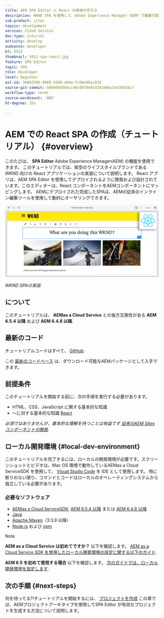 ```yaml
---
title: AEM SPA Editor と React の使用の手引き
description: WKND SPA を使用して、Adobe Experience Manager（AEM）で編集可能な最初の React 単一ページアプリケーション（SPA）を作成します。AEM の SPA Editor で React JS フレームワークを使用して SPA を作成する方法について学習します。このマルチパートチュートリアルでは、架空のライフスタイルブランドである WKND 向けの React アプリケーションの実装について説明します。このチュートリアルでは、SPA のエンドツーエンドの作成と AEM との統合について説明します。
sub-product: sites
topics: development
version: Cloud Service
doc-type: tutorial
activity: develop
audience: developer
kt: 5912
thumbnail: 5912-spa-react.jpg
feature: SPA Editor
topic: SPA
role: Developer
level: Beginner
exl-id: 38802296-8988-4300-a04a-fcbbe98ac810
source-git-commit: b069d958bbcc40c0079e87d342db6c5e53055bc7
workflow-type: tm+mt
source-wordcount: '465'
ht-degree: 35%

---
```


# AEM での React SPA の作成（チュートリアル） {#overview}

このたびは、 **SPA Editor** Adobe Experience Manager(AEM) の機能を使用できます。 このチュートリアルでは、架空のライフスタイルブランドである WKND 向けの React アプリケーションの実装について説明します。 React アプリは、AEM SPA Editor を使用してデプロイされるように開発および設計されています。このエディターは、React コンポーネントをAEMコンポーネントにマッピングします。 AEMにデプロイされた完成したSPAは、AEMの従来のインライン編集ツールを使用して動的にオーサリングできます。

![最終的なSPAの実装](assets/wknd-spa-implementation.png)

*WKND SPAの実装*

## について

このチュートリアルは、 **AEMas a Cloud Service** との後方互換性がある **AEM 6.5.4 以降** および **AEM 6.4.8 以降**.

## 最新のコード

チュートリアルコードはすべて、 [GitHub](https://github.com/adobe/aem-guides-wknd-spa).

この [最新のコードベース](https://github.com/adobe/aem-guides-wknd-spa/releases) は、ダウンロード可能なAEMパッケージとして入手できます。

## 前提条件

このチュートリアルを開始する前に、次の手順を実行する必要があります。

* HTML、CSS、JavaScript に関する基本的な知識
* ～に対する基本的な知識 [React](https://reactjs.org/tutorial/tutorial.html)

*必須ではありませんが、基本的な理解を持つことは有益です [従来のAEM Sitesコンポーネントの開発](https://experienceleague.adobe.com/docs/experience-manager-learn/getting-started-wknd-tutorial-develop/overview.html?lang=ja).*

## ローカル開発環境 {#local-dev-environment}

このチュートリアルを完了するには、ローカルの開発環境が必要です。スクリーンショットとビデオは、Mac OS 環境で動作しているAEMas a Cloud ServiceSDK を使用して、 [Visual Studio Code](https://code.visualstudio.com/) を IDE として使用します。 特に断りのない限り、コマンドとコードはローカルのオペレーティングシステムから独立している必要があります。

### 必要なソフトウェア

* [AEMas a Cloud ServiceSDK](https://experienceleague.adobe.com/docs/experience-manager-learn/cloud-service/local-development-environment-set-up/aem-runtime.html?lang=ja), [AEM 6.5.4 以降](https://experienceleague.adobe.com/docs/experience-manager-release-information/aem-release-updates/aem-releases-updates.html?lang=en#aem-65) または [AEM 6.4.8 以降](https://experienceleague.adobe.com/docs/experience-manager-release-information/aem-release-updates/aem-releases-updates.html?lang=en#aem-64)
* [Java](https://downloads.experiencecloud.adobe.com/content/software-distribution/en/general.html)
* [Apache Maven](https://maven.apache.org/)（3.3.9 以降）
* [Node.js](https://nodejs.org/ja/) および [npm](https://www.npmjs.com/)

>[!NOTE]
>
> **AEM as a Cloud Service は初めてですか？** 以下を確認します。 [AEM as a Cloud Service SDK を使用したローカル開発環境の設定に関する以下のガイド](https://experienceleague.adobe.com/docs/experience-manager-learn/cloud-service/local-development-environment-set-up/overview.html?lang=ja).
>
> **AEM 6.5 を初めて使用する場合** 以下を確認します。 [次のガイドでは、ローカル開発環境を設定します](https://experienceleague.adobe.com/docs/experience-manager-learn/foundation/development/set-up-a-local-aem-development-environment.html?lang=ja).

## 次の手順 {#next-steps}

何を待ってる?!チュートリアルを開始するには、 [プロジェクトを作成](create-project.md) この章では、AEMプロジェクトアーキタイプを使用してSPA Editor が有効なプロジェクトを生成する方法について説明します。
